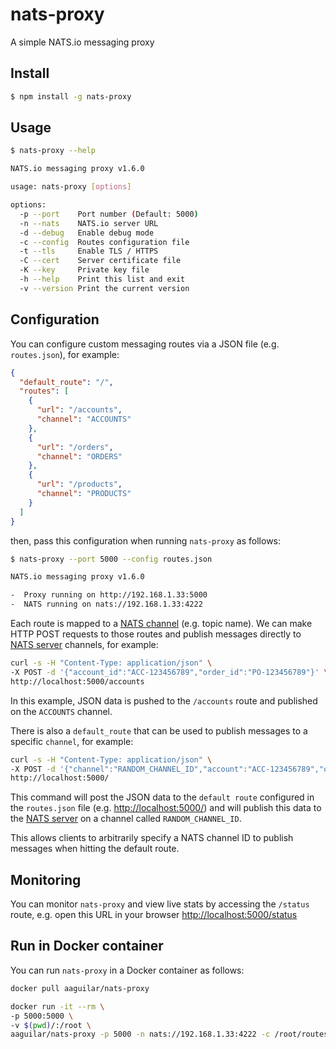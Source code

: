 # nats-proxy

A simple NATS.io messaging proxy

## Install 

```bash
$ npm install -g nats-proxy
```

## Usage

```bash
$ nats-proxy --help

NATS.io messaging proxy v1.6.0

usage: nats-proxy [options]

options:
  -p --port    Port number (Default: 5000)
  -n --nats    NATS.io server URL
  -d --debug   Enable debug mode
  -c --config  Routes configuration file
  -t --tls     Enable TLS / HTTPS
  -C --cert    Server certificate file
  -K --key     Private key file
  -h --help    Print this list and exit
  -v --version Print the current version
```

## Configuration
 
You can configure custom messaging routes via a JSON file (e.g. ```routes.json```), for example: 
  
```json
{
  "default_route": "/",
  "routes": [
    {
      "url": "/accounts",
      "channel": "ACCOUNTS"
    },
    {
      "url": "/orders",
      "channel": "ORDERS"
    },
    {
      "url": "/products",
      "channel": "PRODUCTS"
    }
  ]
}

```

then, pass this configuration when running ```nats-proxy``` as follows:

```bash
$ nats-proxy --port 5000 --config routes.json

NATS.io messaging proxy v1.6.0

-  Proxy running on http://192.168.1.33:5000
-  NATS running on nats://192.168.1.33:4222
```

Each route is mapped to a [NATS channel](http://nats.io/documentation/internals/nats-protocol/) (e.g. topic name). We can make HTTP POST requests to those routes and publish messages directly to [NATS server](https://nats.io/) channels, for example:

```bash
curl -s -H "Content-Type: application/json" \
-X POST -d '{"account_id":"ACC-123456789","order_id":"PO-123456789"}' \
http://localhost:5000/accounts
```

In this example, JSON data is pushed to the ```/accounts``` route and published on the ```ACCOUNTS``` channel.  

There is also a ```default_route``` that can be used to publish messages to a specific ```channel```, for example:
 
```bash
curl -s -H "Content-Type: application/json" \
-X POST -d '{"channel":"RANDOM_CHANNEL_ID","account":"ACC-123456789","orders":"PO-123456789"}' \
http://localhost:5000/
```

This command will post the JSON data to the ```default route``` configured in the ```routes.json``` file (e.g. [http://localhost:5000/](http://localhost:5000/)) and will publish this data to the [NATS server](https://nats.io/) on a channel called ```RANDOM_CHANNEL_ID```.

This allows clients to arbitrarily specify a NATS channel ID to publish messages when hitting the default route. 

## Monitoring

You can monitor ```nats-proxy``` and view live stats by accessing the ```/status``` route, e.g. open this URL in your browser [http://localhost:5000/status](http://localhost:5000/status)

## Run in Docker container

You can run ```nats-proxy``` in a Docker container as follows:

```bash
docker pull aaguilar/nats-proxy
```

```bash
docker run -it --rm \
-p 5000:5000 \
-v $(pwd)/:/root \
aaguilar/nats-proxy -p 5000 -n nats://192.168.1.33:4222 -c /root/routes.json
```
